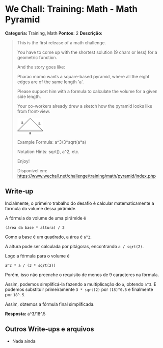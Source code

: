 # We Chall: Training: Math - Math Pyramid
**Categoria:** Training, Math
**Pontos:** 2
**Descrição:**

>This is the first release of a math challenge.
>
>You have to come up with the shortest solution (9 chars or less) for a geometric function.
>
>And the story goes like:
>
>Pharao momo wants a square-based pyramid, where all the eight edges are of the same length 'a'.
>
>Please support him with a formula to calculate the volume for a given side length.
>
>Your co-workers already drew a sketch how the pyramid looks like from front-view:
>
> ![](pyramid.png)
>
>Example Formula: a^3/3\*sqrt(a\*a)
>
>Notation Hints: sqrt(), a^2, etc.
>
>Enjoy!
>
> Disponível em:   <https://www.wechall.net/challenge/training/math/pyramid/index.php>

## Write-up
Incialmente, o primeiro trabalho do desafio é calcular matematicamente a fórmula do volume dessa pirâmide.

A fórmula do volume de uma pirâmide é

```
(área da base * altura) / 2
```

Como a base é um quadrado, a área é `a^2`.

A altura pode ser calculada por pitágoras, encontrando `a / sqrt(2)`.

Logo a fórmula para o volume é

```
a^2 * a / (3 * sqrt(2))
```
Porém, isso não preenche o requisito de menos de 9 caracteres na fórmula.

Assim, podemos simplificá-la fazendo a multiplicação do `a`, obtendo `a^3`.
E podemos substituir primeiramente `3 * sqrt(2)` por `(18)^0.5` e finalmente por `18^.5`.

Assim, obtemos a fórmula final simplificada.

**Resposta:** a^3/18^.5

## Outros Write-ups e arquivos

* Nada ainda
